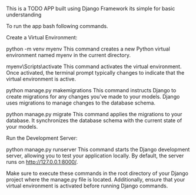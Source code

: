 This is a TODO APP built using Django Framework
its simple for basic understanding

To run the app bash following commands.

Create a Virtual Environment:

python -m venv myenv
This command creates a new Python virtual environment named myenv in the current directory.

myenv\Scripts\activate
This command activates the virtual environment. 
Once activated, the terminal prompt typically changes to indicate that the virtual environment is active.

python manage.py makemigrations
This command instructs Django to create migrations for any changes you've made to your models. 
Django uses migrations to manage changes to the database schema.

python manage.py migrate
This command applies the migrations to your database. 
It synchronizes the database schema with the current state of your models.

Run the Development Server:

python manage.py runserver
This command starts the Django development server, allowing you to test your application locally. 
By default, the server runs on http://127.0.0.1:8000/.

Make sure to execute these commands in the root directory of your Django project where the manage.py file is located.
Additionally, ensure that your virtual environment is activated before running Django commands.
